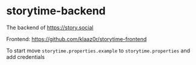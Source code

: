 # storytime-backend
The backend of https://story.social

Frontend: https://github.com/klaaz0r/storytime-frontend

To start move ```storytime.properties.example``` to ```storytime.properties``` and add credentials 

